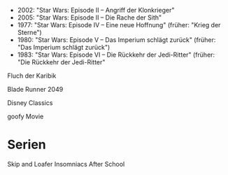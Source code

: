 -  2002: "Star Wars: Episode II – Angriff der Klonkrieger"
-  2005: "Star Wars: Episode II – Die Rache der Sith"
- 1977: "Star Wars: Episode IV – Eine neue Hoffnung" (früher: "Krieg der Sterne")
- 1980: "Star Wars: Episode V – Das Imperium schlägt zurück" (früher: "Das Imperium schlägt zurück")
- 1983: "Star Wars: Episode VI – Die Rückkehr der Jedi-Ritter" (früher: "Die Rückkehr der Jedi-Ritter"

Fluch der Karibik

Blade Runner 2049

Disney Classics

goofy Movie

# Serien
Skip and Loafer
Insomniacs After School